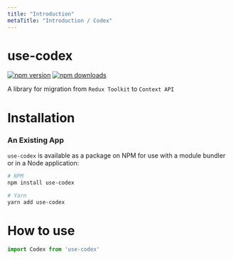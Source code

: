```yaml
---
title: "Introduction"
metaTitle: "Introduction / Codex"
---
```


# use-codex

[![npm version](https://img.shields.io/npm/v/use-codex.svg?style=flat-square)](https://www.npmjs.com/package/use-codex)
[![npm downloads](https://img.shields.io/npm/dm/use-codex.svg?style=flat-square&label=RTK+downloads)](https://www.npmjs.com/package/use-codex)

A library for migration from `Redux Toolkit` to `Context API`

# Installation

### An Existing App

`use-codex` is available as a package on NPM for use with a module bundler or in a Node application:

```sh
# NPM
npm install use-codex

# Yarn
yarn add use-codex
```

# How to use

```js
import Codex from 'use-codex'
```